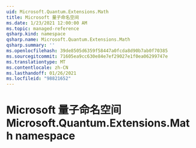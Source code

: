 ```yaml
---
uid: Microsoft.Quantum.Extensions.Math
title: Microsoft 量子命名空间
ms.date: 1/23/2021 12:00:00 AM
ms.topic: managed-reference
qsharp.kind: namespace
qsharp.name: Microsoft.Quantum.Extensions.Math
qsharp.summary: ''
ms.openlocfilehash: 39de8505d6359f58447a0fcda8d90b7ab0f70385
ms.sourcegitcommit: 71605ea9cc630e84e7ef29027e1f0ea06299747e
ms.translationtype: MT
ms.contentlocale: zh-CN
ms.lasthandoff: 01/26/2021
ms.locfileid: "98821652"
---
```

# <a name="microsoftquantumextensionsmath-namespace"></a><span data-ttu-id="7e4d6-102">Microsoft 量子命名空间</span><span class="sxs-lookup"><span data-stu-id="7e4d6-102">Microsoft.Quantum.Extensions.Math namespace</span></span>



